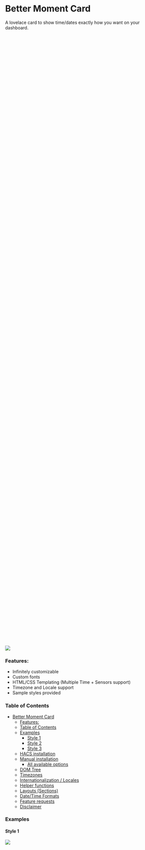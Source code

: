 # Better Moment Card

A lovelace card to show time/dates exactly how you want on your dashboard.

<p align="center" style="width: 60%; height: 50%">

[<img src="https://raw.githubusercontent.com/ibz0q/better-moment-card/main/docs/live-preview.gif">](https://raw.githubusercontent.com/ibz0q/better-moment-card/main/docs/live-preview.gif)
</p>

### Features:
- Infinitely customizable
- Custom fonts
- HTML/CSS Templating (Multiple Time + Sensors support)
- Timezone and Locale support
- Sample styles provided


### Table of Contents

- [Better Moment Card](#better-moment-card)
    - [Features:](#features)
    - [Table of Contents](#table-of-contents)
    - [Examples](#examples)
      - [Style 1](#style-1)
      - [Style 2](#style-2)
      - [Style 3](#style-3)
  - [HACS installation](#hacs-installation)
  - [Manual installation](#manual-installation)
    - [All available options](#all-available-options)
  - [DOM Tree](#dom-tree)
  - [Timezones](#timezones)
  - [Internationalization / Locales](#internationalization--locales)
  - [Helper functions](#helper-functions)
  - [Layouts (Sections)](#layouts-sections)
  - [Date/Time Formats](#datetime-formats)
  - [Feature requests](#feature-requests)
  - [Disclaimer](#disclaimer)

### Examples

#### Style 1

<div style="width: 60%; height: 50%">
  
  ![](docs/image-2.png)
  
</div>

```Yaml
type: custom:better-moment-card
moment:
  - format: HH:mm:ss
    parentStyle: font-size:3em; text-align:center; padding:0 0 1em 0
  - format: cccc, dd MMMM yy
    parentStyle: font-size:2em; text-align:center;
```

#### Style 2

<div style="width: 60%; height: 50%">
  
  ![](docs/image-3.png)
  
</div>

```Yaml
type: custom:better-moment-card
parentStyle: line-height:4em;
moment:
  - format: HH:mm:ss
    parentStyle: font-size:4em; text-align:center; font-weight:400;
  - format: cccc, dd MMMM
    parentStyle: font-size:1.6em; text-align:center;
```

#### Style 3

<p align="center" style="width: 60%; height: 50%">

[<img src="https://raw.githubusercontent.com/ibz0q/better-moment-card/main/docs/live-preview.gif">](https://raw.githubusercontent.com/ibz0q/better-moment-card/main/docs/live-preview.gif)
</p>

The background animations in this preview use "lovelace-bg-animation" https://github.com/ibz0q/lovelace-bg-animation

```Yaml
type: custom:better-moment-card
parentStyle: |
  line-height:normal;
  padding-bottom:0em;
  display: grid; 
  grid-template-columns: 1fr 1fr 1fr; 
  grid-template-rows: 1fr 1fr; 
  gap: 0px; 
  grid-template-areas: 
    'time time riyadh'
    'date date brussells'; 
moment:
  - format: HH:mm:ss
    parentStyle: |
      font-size:4.4em; 
      text-align:center; 
      font-weight:400; 
      grid-area: time;
      font-weight:500
  - format: cccc, dd MMMM
    parentStyle: |
      font-size:1.6em;
      line-height:1em; text-align:center;
      padding-top:0.5em;
      grid-area: date; 
  - format: HH:mm:ss
    timezone: Asia/Riyadh
    parentStyle: |
      text-align:center; 
      line-height:2em; 
      padding-top:0.2em; 
      grid-area: riyadh;
    template: |
      <strong>🇸🇦 Riyadh</strong>
      <div style="font-size:1.2em;">{{moment}}</div>
  - format: HH:mm:ss
    timezone: Europe/Brussels
    parentStyle: |
      text-align:center; 
      line-height:2em; 
      grid-area: brussells;
    template: |
      <strong>🇧🇪 Brussels</strong>
      <div style="font-size:1.2em;">{{moment}}</div>
```

## HACS installation

Search "Better Moment Card" in HACs and Download.

## Manual installation

Download the release file then create a folder "better-moment-card" in the www folder inside your Home Assistant install directory. Add the contents of the release zip so the files sits directly inside the folder you created i.e. better-moment-card/better-moment-card.js ... etc, reference it accordingly inside Lovelace custom resources tab in the Dashboard.

```Yaml
resource:
  - url: /local/better-moment-card/better-moment-card.js
    type: js
```

Refresh your browser.

### All available options 

```Yaml
type: custom:better-moment-card
parentStyle: > # CSS applied to root card container (See DOM Tree) 
  font-family: Avant Garde,Avantgarde,Century
  Gothic,CenturyGothic,AppleGothic,sans-serif; 
interval: 1000 # In milliseconds: how often DOM is written to (defaults to 1000 - every second)
helper: 
  exampleHelper: |
    return 1+1; # 2
moment:
  - format: yyyy # Date format (table below)
    timezone: Europe/Brussels # Uses IANA format | "useHass" # Use Home Assistant Global TZ | "useEntity[input_select.timezone.state] # Use an entity.
    locale: ar # See Luxon.js API docs for all languages
    localeSetting: # See Luxon.js API docs
        year: "numeric"
        month: "long"
        day: "numeric"
        hour: "numeric"
        minute: "2-digit"
        timeZoneName: "short"
    parentStyle: font-size:2em; text-align:center; # CSS for indivdual instance - See DOM Tree
    template: | 
      It's <strong> {{moment}} </strong> # It's *2024*
  
  - templateRaw: | # If specified, format, timezone, locale, localeSettings are ignored and can be passed inside {{moment format=* timezone=*}}
      It's currently <strong> {{moment format=HH:mm}} </strong> # It's currently 09:40 (Uses local timezone)
      
      It's <strong> {{moment format=HH:mm:ss timezone=Europe/Berlin}} in Berlin</strong> 
      # Sets timezone to Europe/Berlin

      This is what the time looks like in <strong> {{moment format=HH:mm:ss locale=ar}} in Arabic</strong> 

      Berlin is offset <strong> {{moment format=ZZ timezone=Europe/Berlin}} from UTC</strong> # Berlin is offset +0100 from UTC
      
      Output from my helper is [[exampleHelper]] # 3
      
    helper: 
      exampleHelper: |
        return 1+2; # 3
```

## DOM Tree

The `parentStyle` applies styling to the parent or instance div container. 

Each instance (moment) gets it's own ID too (moment-0, moment-1 etc), useful if you're also using card-mod (optional).

```
+-------------------------+
|    HA-card              |
|                         |
|  +----------------------+
|  | card-content         |
|  | (parentStyle *)      |
|  |  +-------------------+
|  |  | moment-0          |
|  |  | (parentStyle **)  |
|  |  +-------------------+
|  |  | moment-1          |
|  |  | (parentStyle **)  |
|  |  +-------------------+
|  +----------------------+
+-------------------------+
```

YAML Illustration (see asterix *)

```YAML
type: custom:better-moment-card
parentStyle: |       *
  line-height:normal;
    'date date brussells'; 
moment:
  - format: HH:mm:ss
    parentStyle: |   **
      font-size:4.4em;
  - format: HH:mm:ss
    parentStyle: |   **
      font-size:4.4em;
```

## Timezones

The plugin uses the timezone on the device viewed on. It does not use  Home Assistants time entity (for performace reasons, offline behaviour). Specify a timezone in the IANA format, you can find them here: https://nodatime.org/TimeZones

i.e. `timezone: Europe/London` or `{{moment timezone=Europe/London}}`

Use Home Assistants timezone:

i.e. `timezone: useHass` or `{{moment timezone=useHass}}`

You can also use a sensors value as a Timezone. 

All examples:

```YAML
type: custom:better-moment-card
moment:
  - format: tttt
    timezone:  useEntity[input_select.timezone.attribute.someattr] # Uses a TZ from a sensor (Value must be a valid IANA TZ)
  - format: tttt
    timezone: useHass # Uses Home Assistants TZ
  - templateRaw: |
      {{moment timezone=useEntity[input_select.attribute.someattr]}}
```

## Internationalization / Locales

To use a specific locale defined it like so:

i.e. `locale: ar` or `{{moment locale=ar}}`

Example:

```YAML
type: custom:better-moment-card
moment:
  - format: tttt
    locale: fr
  - format: tttt
    locale: ar
  - format: tttt
    locale: ca
  - templateRaw: |
      {{moment format=tttt locale=chi}}
```
Result:

![alt text](docs/locales.png)

For granular control is possible, it requires you to read the Luxon.js documentation around Intl.

Example:

```YAML
type: custom:better-moment-card
moment:
  - format: tttt
    locale: ar
    localeSetting: 
      year: numeric
      month: long
      day: numeric 
      hour: numeric 
      minute: 2-digit
      timeZoneName: short
  - templateRaw: |
      {{moment locale=ar localeSetting={"year": "numeric","month": "long","day": "numeric","hour":"numeric","minute": "2-digit","timeZoneName": "short"} }}
```

When using `localeSetting` inside a `template` or `templateRaw`, it expects a properly formatted JSON string, if you face issues please check using an online linter and ensure you are passing in a valid JSON string.

## Helper functions

You're able execute full JS using helper functions, the intended function is to give you access to Home Assistant states allowing powerful customization.

```YAML
type: custom:better-moment-card
moment:
   - helper: 
      someTempSensor: |
          var somestring = "Temp is";
          console.log(param;
          return somestring + hass.states["binary_sensor.door_sensor_contact"].attribute.temprature

     templateRaw: |
        {{moment format=HH:mm }}
        Data from my temp sensor: [[someTempSensor(hi)]]
```

APIs available: 

| Name     | Object                   |
|----------|--------------------------|
| DateTime | Luxon.js instance        |
| hass     | Home Assistant JS Object |
| config   | Full Moment Config Object            |
| param    | Parameter passed through via helperName(thisparam) i.e.  thisparam                      |
|          |                          |

## Layouts (Sections)

The Sections layout assumes cards are a fixed height but your layout may change the assumption and you may wish to override this.

If you are facing issues with Sections or layout in general, try using layout_options or grid_options to adjust to your desired card size.

```YAML
type: custom:better-moment-card
layout_options:
  grid_rows: 3
  grid_max_rows: 3
  grid_min_rows: 3
grid_options:
  columns: full
  rows: 3
moment:
  - format: HH:mm:ss
```

AFAIK there is no dynamic option available to me as a dev so this may be required in certain circumstances.



## Date/Time Formats

These go inside ` - format: ` or `{{moment format=HH:mm}}`


| Standalone token | Format token | Description                                                    | Example                                                       |
| ---------------- | ------------ | -------------------------------------------------------------- | ------------------------------------------------------------- |
| S                |              | millisecond, no padding                                        | `54`                                                          |
| SSS              |              | millisecond, padded to 3                                       | `054`                                                         |
| u                |              | fractional seconds, functionally identical to SSS              | `054`                                                         |
| uu               |              | fractional seconds, between 0 and 99, padded to 2              | `05`                                                          |
| uuu              |              | fractional seconds, between 0 and 9                            | `0`                                                           |
| s                |              | second, no padding                                             | `4`                                                           |
| ss               |              | second, padded to 2 padding                                    | `04`                                                          |
| m                |              | minute, no padding                                             | `7`                                                           |
| mm               |              | minute, padded to 2                                            | `07`                                                          |
| h                |              | hour in 12-hour time, no padding                               | `1`                                                           |
| hh               |              | hour in 12-hour time, padded to 2                              | `01`                                                          |
| H                |              | hour in 24-hour time, no padding                               | `9`                                                           |
| HH               |              | hour in 24-hour time, padded to 2                              | `13`                                                          |
| Z                |              | narrow offset                                                  | `+5`                                                          |
| ZZ               |              | short offset                                                   | `+05:00`                                                      |
| ZZZ              |              | techie offset                                                  | `+0500`                                                       |
| ZZZZ             |              | abbreviated named offset                                       | `EST`                                                         |
| ZZZZZ            |              | unabbreviated named offset                                     | `Eastern Standard Time`                                       |
| z                |              | IANA zone                                                      | `America/New_York`                                            |
| a                |              | meridiem                                                       | `AM`                                                          |
| d                |              | day of the month, no padding                                   | `6`                                                           |
| dd               |              | day of the month, padded to 2                                  | `06`                                                          |
| c                | E            | day of the week, as number from 1-7 (Monday is 1, Sunday is 7) | `3`                                                           |
| ccc              | EEE          | day of the week, as an abbreviate localized string             | `Wed`                                                         |
| cccc             | EEEE         | day of the week, as an unabbreviated localized string          | `Wednesday`                                                   |
| ccccc            | EEEEE        | day of the week, as a single localized letter                  | `W`                                                           |
| L                | M            | month as an unpadded number                                    | `8`                                                           |
| LL               | MM           | month as a padded number                                       | `08`                                                          |
| LLL              | MMM          | month as an abbreviated localized string                       | `Aug`                                                         |
| LLLL             | MMMM         | month as an unabbreviated localized string                     | `August`                                                      |
| LLLLL            | MMMMM        | month as a single localized letter                             | `A`                                                           |
| y                |              | year, unpadded                                                 | `2014`                                                        |
| yy               |              | two-digit year                                                 | `14`                                                          |
| yyyy             |              | four- to six- digit year, pads to 4                            | `2014`                                                        |
| G                |              | abbreviated localized era                                      | `AD`                                                          |
| GG               |              | unabbreviated localized era                                    | `Anno Domini`                                                 |
| GGGGG            |              | one-letter localized era                                       | `A`                                                           |
| kk               |              | ISO week year, unpadded                                        | `14`                                                          |
| kkkk             |              | ISO week year, padded to 4                                     | `2014`                                                        |
| W                |              | ISO week number, unpadded                                      | `32`                                                          |
| WW               |              | ISO week number, padded to 2                                   | `32`                                                          |
| ii               |              | Local week year, unpadded                                      | `14`                                                          |
| iiii             |              | Local week year, padded to 4                                   | `2014`                                                        |
| n                |              | Local week number, unpadded                                    | `32`                                                          |
| nn               |              | Local week number, padded to 2                                 | `32`                                                          |
| o                |              | ordinal (day of year), unpadded                                | `218`                                                         |
| ooo              |              | ordinal (day of year), padded to 3                             | `218`                                                         |
| q                |              | quarter, no padding                                            | `3`                                                           |
| qq               |              | quarter, padded to 2                                           | `03`                                                          |
| D                |              | localized numeric date                                         | `9/4/2017`                                                    |
| DD               |              | localized date with abbreviated month                          | `Aug 6, 2014`                                                 |
| DDD              |              | localized date with full month                                 | `August 6, 2014`                                              |
| DDDD             |              | localized date with full month and weekday                     | `Wednesday, August 6, 2014`                                   |
| t                |              | localized time                                                 | `9:07 AM`                                                     |
| tt               |              | localized time with seconds                                    | `1:07:04 PM`                                                  |
| ttt              |              | localized time with seconds and abbreviated offset             | `1:07:04 PM EDT`                                              |
| tttt             |              | localized time with seconds and full offset                    | `1:07:04 PM Eastern Daylight Time`                            |
| T                |              | localized 24-hour time                                         | `13:07`                                                       |
| TT               |              | localized 24-hour time with seconds                            | `13:07:04`                                                    |
| TTT              |              | localized 24-hour time with seconds and abbreviated offset     | `13:07:04 EDT`                                                |
| TTTT             |              | localized 24-hour time with seconds and full offset            | `13:07:04 Eastern Daylight Time`                              |
| f                |              | short localized date and time                                  | `8/6/2014, 1:07 PM`                                           |
| ff               |              | less short localized date and time                             | `Aug 6, 2014, 1:07 PM`                                        |
| fff              |              | verbose localized date and time                                | `August 6, 2014, 1:07 PM EDT`                                 |
| ffff             |              | extra verbose localized date and time                          | `Wednesday, August 6, 2014, 1:07 PM Eastern Daylight Time`    |
| F                |              | short localized date and time with seconds                     | `8/6/2014, 1:07:04 PM`                                        |
| FF               |              | less short localized date and time with seconds                | `Aug 6, 2014, 1:07:04 PM`                                     |
| FFF              |              | verbose localized date and time with seconds                   | `August 6, 2014, 1:07:04 PM EDT`                              |
| FFFF             |              | extra verbose localized date and time with seconds             | `Wednesday, August 6, 2014, 1:07:04 PM Eastern Daylight Time` |
| X                |              | unix timestamp in seconds                                      | `1407287224`                                                  |
| x                |              | unix timestamp in milliseconds                                 | `1407287224054`                                               |

## Feature requests

Requests for features can be submitted through an issue.

## Disclaimer

Wrote this for personal use but decided to release it, no warranty.
